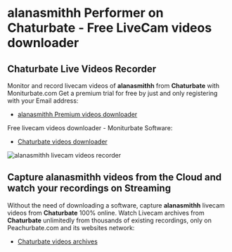 # alanasmithh Performer on Chaturbate - Free LiveCam videos downloader

## Chaturbate Live Videos Recorder

Monitor and record livecam videos of **alanasmithh** from **Chaturbate** with Moniturbate.com
Get a premium trial for free by just and only registering with your Email address:
* [alanasmithh Premium videos downloader](https://moniturbate.com/request-demo-licence-key.html)

Free livecam videos downloader - Moniturbate Software:
* [Chaturbate videos downloader](https://moniturbate.com/moniturbate-download-software.html)

![alanasmithh livecam videos recorder](https://peachurnet.com/templates/moniturbate-software.png)


## Capture alanasmithh videos from the Cloud and watch your recordings on Streaming

Without the need of downloading a software, capture **alanasmithh** livecam videos from **Chaturbate** 100% online.
Watch Livecam archives from **Chaturbate** unlimitedly from thousands of existing recordings, only on Peachurbate.com and its websites network:
* [Chaturbate videos archives](https://peachurnet.com/)